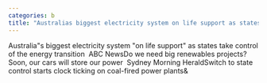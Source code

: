 ```yaml
---
categories: b
title: "Australias biggest electricity system on life support as states take control of the energy transition  ABC News"
---
```

Australia"s biggest electricity system "on life support" as states take control of the energy transition&nbsp;&nbsp;ABC NewsDo we need big renewables projects? Soon, our cars will store our power&nbsp;&nbsp;Sydney Morning HeraldSwitch to state control starts clock ticking on coal-fired power plants&